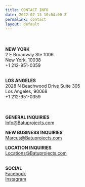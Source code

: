 ```yaml
---
title: CONTACT INFO
date: 2022-07-13 10:04:00 Z
permalink: contact
layout: default
---
```


<br><br>**NEW   YORK**\
2 E Broadway Ste 1006\
New York,  10038\
\+1 212-951-0359 <br><br>

**LOS ANGELES**\
2028 N Beachwood Drive Suite 305\
Los Angeles,  90068\
\+1 212-951-0359<br><br><br>



**GENERAL INQUIRIES**\
[Info@Batuprojects.com](mailto:info@batuprojects.com)

**NEW BUSINESS INQUIRIES**\
[Marcus@Batuprojects.com](mailto:marcus@batuprojects.com)

**LOCATION INQUIRIES**\
Locations@Batuprojects.com<br><br>

**SOCIAL**\
[Facebook](https://www.facebook.com/batuprojects)\
[Instagram](https://www.instagram.com/batu_prod/)
